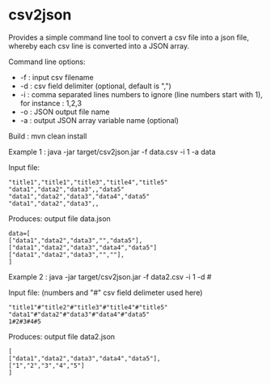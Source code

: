 csv2json
========

Provides a simple command line tool to convert a csv file into a json file, whereby each csv line is converted into a JSON array.

Command line options:

 * -f : input csv filename
 * -d : csv field delimiter (optional, default is ",")
 * -i : comma separated lines numbers to ignore (line numbers start with 1), for instance : 1,2,3
 * -o : JSON output file name
 * -a : output JSON array variable name (optional)

Build : mvn clean install

Example 1 : java -jar target/csv2json.jar -f data.csv -i 1 -a data

Input file:

	"title1","title1","title3","title4","title5"
    "data1","data2","data3",,"data5"
    "data1","data2","data3","data4","data5"
    "data1","data2","data3",,

Produces: output file data.json

    data=[
    ["data1","data2","data3","","data5"],
    ["data1","data2","data3","data4","data5"]
    ["data1","data2","data3","",""],
    ]
   
Example 2 : java -jar target/csv2json.jar -f data2.csv -i 1 -d #

Input file: (numbers and "#" csv field delimeter used here)

	"title1"#"title2"#"title3"#"title4"#"title5"
    "data1"#"data2"#"data3"#"data4"#"data5"
    1#2#3#4#5

Produces: output file data2.json

    [
    ["data1","data2","data3","data4","data5"],
    ["1","2","3","4","5"]
    ]   
